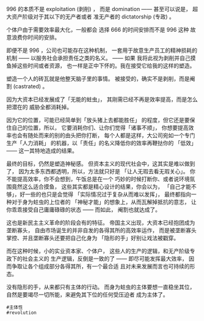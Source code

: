
[note-for]: https://b23.tv/av461347428
[【社会观察】996的实质：不！是！剥！削！]: https://bilibili.com/video/av461347428



996 的本质不是 exploitation (剥削) ，
而是 domination —— 甚至可以说是，
超大资产阶级对于其以下的无产者或者
准无产者的 dictatorship (专政) 。

个体户由于需要效率最大化，一般都会
选择 666 的时间安排而不是 996 这种
故意浪费你时间的安排。

即便不是 996 ，公司也可能存在这种机制，
一套用于故意生产员工的精神损耗的
机制 —— 以服务社会承担责任之类的名义。 —— 如果
我将此视为剥削并自己摸鱼掉这些时间或者资源，
也一样是正中下怀的。我在接受它给我的这样的塑造。

塑造一个人的砖瓦就是他整天脑子里的事情。
被接受的，确实不是剥削，而是阉割 (castrated) 。

因为大资本已经发展成了「无能的蛀虫」，
其刚需已经不再是效率提高，而是怎么把潜在的
威胁全都消耗掉。

因为它的位置，可能已经简单到「放头猪上去都能胜任」
的程度，但它还是要保住自己的位置，所以，
它要消耗你们、让你们觉得「诸事不顺」，
你想要提高效率也会有随处而来的别的由头把你打断，
每个人都是这样，大公司宛如一个专门生产「人力消耗」
的机器，以「责任」的名义降低你的效率再鞭挞你的
「低效」 —— 这一其特地造成的结果。

最终的目标，仍然是塑造神秘感。
但资本主义的现代社会中，这其实是难以做到了，
因为太多东西都透明，所以，方法就只好是
「让人无瑕去看无瑕关心」。
你不能提高效率，你不会想到，午饭总是在一个
巧妙的时候打断你、或者说环境氛围竟然这么适合摸鱼，
这些其实都是精心设计的结果，你会以为，
「自己才能不够」，好一些的也只是会觉得
「实际情况过于复杂从而难以发挥」，
最终都指向一种对于身为蛀虫的上位者的
「神秘才能」的想象上，从而瓦解掉抵抗的意志，
让你乖乖接受自己庸庸碌碌的状态 —— 而如此，
阉割也就达成了。

这也是新民主主义革命的阶段会有的特征。
帝国主义出现，大资本已经抱团成为垄断寡头，
自由市场诞生的并非自发的各得其所的高效率运作，
而是被垄断寡头掌控、并且垄断寡头还要把自己化身为
「隐形的手」好别让戏法被戳穿。

而在这种时候，小的实业资本家、个体户，
这些人的生产的逻辑，和无产阶级专政下的社会主义的
生产逻辑，反倒是一致的了 —— 即尽可能发挥最大效率，
因而争取让各个组成部分各得其所，有一个最合适
且对未来发展而言也可持续的形态。

没有隐形的手，从来都只有主体的行动。
而身为蛀虫的主体要想一直稳坐其位，
自然是要竭尽一切所能，来避免其下位的任何受压迫者
成为主体了。

`#主体性`  
`#revolution`  
